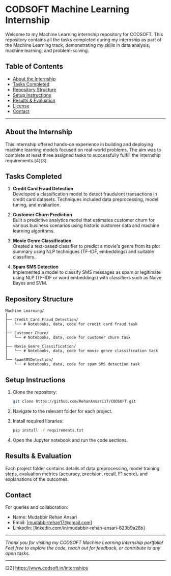 # CODSOFT Machine Learning Internship

Welcome to my Machine Learning internship repository for CODSOFT. This repository contains all the tasks completed during my internship as part of the Machine Learning track, demonstrating my skills in data analysis, machine learning, and problem-solving.

## Table of Contents

- [About the Internship](#about-the-internship)
- [Tasks Completed](#tasks-completed)
- [Repository Structure](#repository-structure)
- [Setup Instructions](#setup-instructions)
- [Results & Evaluation](#results--evaluation)
- [License](#license)
- [Contact](#contact)

***

## About the Internship

This internship offered hands-on experience in building and deploying machine learning models focused on real-world problems. The aim was to complete at least three assigned tasks to successfully fulfill the internship requirements.[4][3]

## Tasks Completed

1. **Credit Card Fraud Detection**  
   Developed a classification model to detect fraudulent transactions in credit card datasets. Techniques included data preprocessing, model tuning, and evaluation.

2. **Customer Churn Prediction**  
   Built a predictive analytics model that estimates customer churn for various business scenarios using historic customer data and machine learning algorithms.

3. **Movie Genre Classification**  
   Created a text-based classifier to predict a movie's genre from its plot summary using NLP techniques (TF-IDF, embeddings) and suitable classifiers.

4. **Spam SMS Detection**  
   Implemented a model to classify SMS messages as spam or legitimate using NLP (TF-IDF or word embeddings) with classifiers such as Naive Bayes and SVM.

## Repository Structure

```
Machine Learning/
│
├── Credit_Card_Fraud_Detection/
│   └── # Notebooks, data, code for credit card fraud task
│
├── Customer_Churn/
│   └── # Notebooks, data, code for customer churn task
│
├── Movie_Genre_Classification/
│   └── # Notebooks, data, code for movie genre classification task
│
└── SpamSMSDetection/
    └── # Notebooks, data, code for spam SMS detection task
```

## Setup Instructions

1. Clone the repository:

   ```bash
   git clone https://github.com/RehanAnsari17/CODSOFT.git
   ```
2. Navigate to the relevant folder for each project.

3. Install required libraries:
   ```bash
   pip install -r requirements.txt
   ```
4. Open the Jupyter notebook and run the code sections.

## Results & Evaluation

Each project folder contains details of data preprocessing, model training steps, evaluation metrics (accuracy, precision, recall, F1 score), and explanations of the outcomes.


## Contact

For queries and collaboration:
- Name: Mudabbir Rehan Ansari
- Email: [mudabbirrehan17@gmail.com]
- LinkedIn: [linkedin.com/in/mudabbir-rehan-ansari-623b9a28b]

***

*Thank you for visiting my CODSOFT Machine Learning Internship portfolio! Feel free to explore the code, reach out for feedback, or contribute to any open tasks.*

***

[22] https://www.codsoft.in/internships
